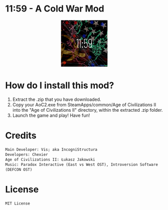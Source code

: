 # 11:59 - A Cold War Mod
<p align="center">
    <img src="11-59.png" alt="11-59" width="150" height="150"/>
<p align="center">
  
# How do I install this mod?
1. Extract the .zip that you have downloaded.
2. Copy your AoC2.exe from SteamApps/common/Age of Civilizations II into the "Age of Civilizations II" directory, within the extracted .zip folder.
3. Launch the game and play! Have fun!

# Credits 

```
Main Developer: Vis; aka IncogniStructura
Developers: Chexier
Age of Civilizations II: Łukasz Jakowski
Music: Paradox Interactive (East vs West OST), Introversion Software (DEFCON OST)
```
# License

```
MIT License
